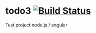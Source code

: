 # todo3 [![Build Status](https://travis-ci.org/camilocot/todo3.svg?branch=master)](https://travis-ci.org/camilocot/todo3)

Test project node.js / angular

